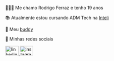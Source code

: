 👨🏻‍💻 Me chamo Rodrigo Ferraz e tenho 19 anos

📚 Atualmente estou cursando ADM Tech na [Inteli](https://www.inteli.edu.br/)

🤝 Meu [buddy](https://github.com/paulo-evangelista)

🔗 Minhas redes sociais
<div align="left">
  <a href="https://www.linkedin.com/in/rodrigo-ferraz-b8a946244/" target="_blank">
    <img src="https://raw.githubusercontent.com/maurodesouza/profile-readme-generator/master/src/assets/icons/social/linkedin/default.svg" width="42" height="30" alt="linkedin logo"  />
  </a>
  <a href="https://instagram.com/rodggf" target="_blank">
    <img src="https://raw.githubusercontent.com/maurodesouza/profile-readme-generator/master/src/assets/icons/social/instagram/default.svg" width="42" height="30" alt="instagram logo"  />
  </a>
</div>